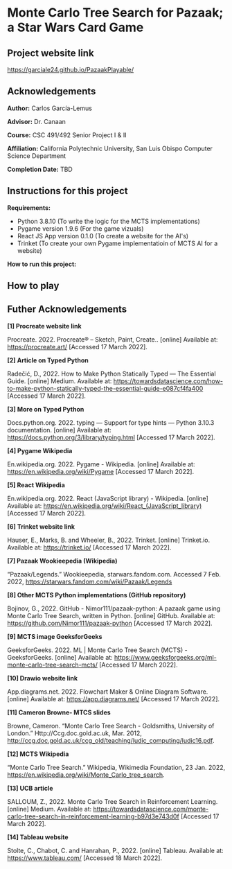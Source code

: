 # Monte Carlo Tree Search for Pazaak; a Star Wars Card Game
## Project website link
https://garciale24.github.io/PazaakPlayable/

## Acknowledgements 
**Author:** Carlos García-Lemus

**Advisor:** Dr. Canaan

**Course:** CSC 491/492 Senior Project I & II 

**Affiliation:** California Polytechnic University, San Luis Obispo Computer Science Department

**Completion Date:** TBD 

## Instructions for this project
**Requirements:**
 
* Python 3.8.10 (To write the logic for the MCTS implementations)
* Pygame version 1.9.6 (For the game vizuals)
* React JS App version 0.1.0 (To create a website for the AI's)  
* Trinket (To create your own Pygame implementatioin of MCTS AI for a website)

**How to run this project:**

## How to play

## Futher Acknowledgements

**[1] Procreate website link**

Procreate. 2022. Procreate® – Sketch, Paint, Create.. [online] Available at: https://procreate.art/ [Accessed 17 March 2022].

**[2] Article on Typed Python**

Radečić, D., 2022. How to Make Python Statically Typed — The Essential Guide. [online] Medium. Available at: https://towardsdatascience.com/how-to-make-python-statically-typed-the-essential-guide-e087cf4fa400  [Accessed 17 March 2022].

**[3] More on Typed Python**

Docs.python.org. 2022. typing — Support for type hints — Python 3.10.3 documentation. [online] Available at: https://docs.python.org/3/library/typing.html [Accessed 17 March 2022].

**[4] Pygame Wikipedia**

En.wikipedia.org. 2022. Pygame - Wikipedia. [online] Available at: https://en.wikipedia.org/wiki/Pygame [Accessed 17 March 2022].

**[5] React Wikipedia**

En.wikipedia.org. 2022. React (JavaScript library) - Wikipedia. [online] Available at: https://en.wikipedia.org/wiki/React_(JavaScript_library) [Accessed 17 March 2022].

**[6] Trinket website link**

Hauser, E., Marks, B. and Wheeler, B., 2022. Trinket. [online] Trinket.io. Available at: https://trinket.io/ [Accessed 17 March 2022].

**[7] Pazaak Wookieepedia (Wikipedia)**

“Pazaak/Legends.” Wookieepedia, starwars.fandom.com. Accessed 7 Feb. 2022, https://starwars.fandom.com/wiki/Pazaak/Legends 

**[8] Other MCTS Python implementations (GitHub repository)**

Bojinov, G., 2022. GitHub - Nimor111/pazaak-python: A pazaak game using Monte Carlo Tree Search, written in Python. [online] GitHub. Available at: https://github.com/Nimor111/pazaak-python [Accessed 17 March 2022].

**[9] MCTS image GeeksforGeeks**

GeeksforGeeks. 2022. ML | Monte Carlo Tree Search (MCTS) - GeeksforGeeks. [online] Available at: https://www.geeksforgeeks.org/ml-monte-carlo-tree-search-mcts/  [Accessed 17 March 2022].

**[10] Drawio website link**

App.diagrams.net. 2022. Flowchart Maker & Online Diagram Software. [online] Available at: https://app.diagrams.net/ [Accessed 17 March 2022].

**[11] Cameron Browne- MTCS slides**

Browne, Cameron. “Monte Carlo Tree Search - Goldsmiths, University of London.” Http://Ccg.doc.gold.ac.uk, Mar. 2012, http://ccg.doc.gold.ac.uk/ccg_old/teaching/ludic_computing/ludic16.pdf.

**[12] MCTS Wikipedia**

“Monte Carlo Tree Search.” Wikipedia, Wikimedia Foundation, 23 Jan. 2022, https://en.wikipedia.org/wiki/Monte_Carlo_tree_search.

**[13] UCB article**

SALLOUM, Z., 2022. Monte Carlo Tree Search in Reinforcement Learning. [online] Medium. Available at: https://towardsdatascience.com/monte-carlo-tree-search-in-reinforcement-learning-b97d3e743d0f [Accessed 17 March 2022].

**[14] Tableau website**

Stolte, C., Chabot, C. and Hanrahan, P., 2022. [online] Tableau. Available at: https://www.tableau.com/ [Accessed 18 March 2022].



